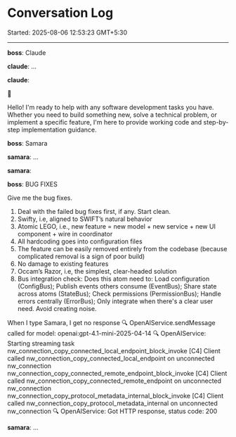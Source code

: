 # Conversation Log

Started: 2025-08-06 12:53:23 GMT+5:30

---

**boss**: Claude

**claude**: ...

**claude**: 

🦧

Hello! I'm ready to help with any software development tasks you have. Whether you need to build something new, solve a technical problem, or implement a specific feature, I'm here to provide working code and step-by-step implementation guidance.



**boss**: Samara

**samara**: ...

**samara**: 

**boss**: BUG FIXES

Give me the bug fixes.

1. Deal with the failed bug fixes first, if any. Start clean. 
2. Swifty, i.e, aligned to SWIFT’s natural behavior
3. Atomic LEGO, i.e., new feature = new model + new service + new UI component + wire in coordinator
4. All hardcoding goes into configuration files
5. The feature can be easily removed entirely from the codebase (because complicated removal is a sign of poor build)
6. No damage to existing features
7. Occam’s Razor, i.e, the simplest, clear-headed solution 
8. Bus integration check: Does this atom need to: Load configuration (ConfigBus);  Publish events others consume (EventBus); Share state across atoms (StateBus); Check permissions (PermissionBus); Handle errors centrally (ErrorBus); Only integrate when there's a clear user need. Avoid creating noise.

When I type Samara, I get no response
🔍 OpenAIService.sendMessage called for model: openai:gpt-4.1-mini-2025-04-14
🔍 OpenAIService: Starting streaming task
nw_connection_copy_connected_local_endpoint_block_invoke [C4] Client called nw_connection_copy_connected_local_endpoint on unconnected nw_connection
nw_connection_copy_connected_remote_endpoint_block_invoke [C4] Client called nw_connection_copy_connected_remote_endpoint on unconnected nw_connection
nw_connection_copy_protocol_metadata_internal_block_invoke [C4] Client called nw_connection_copy_protocol_metadata_internal on unconnected nw_connection
🔍 OpenAIService: Got HTTP response, status code: 200

**samara**: ...

